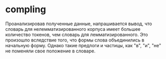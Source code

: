 # compling
Проанализировав полученные данные, напрашивается вывод, что словарь для нелемматизированного корпуса имеет большее количество токенов, чем словарь для лемматизированного.
Это произошло вследствие того, что формы слова объединились в начальную форму.
Однако такие предлоги и частицы, как "в", "и", "не" не поменяли свое положение в словаре.
